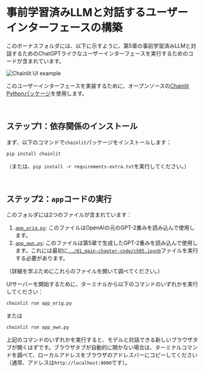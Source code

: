 # 事前学習済みLLMと対話するユーザーインターフェースの構築

このボーナスフォルダには、以下に示すように、第5章の事前学習済みLLMと対話するためのChatGPTライクなユーザーインターフェースを実行するためのコードが含まれています。

![Chainlit UI example](https://sebastianraschka.com/images/LLMs-from-scratch-images/bonus/chainlit/chainlit-orig.webp)

このユーザーインターフェースを実装するために、オープンソースの[Chainlit Pythonパッケージ](https://github.com/Chainlit/chainlit)を使用します。

&nbsp;
## ステップ1：依存関係のインストール

まず、以下のコマンドで`chainlit`パッケージをインストールします：

```bash
pip install chainlit
```

（または、`pip install -r requirements-extra.txt`を実行してください。）

&nbsp;
## ステップ2：`app`コードの実行

このフォルダには2つのファイルが含まれています：

1. [`app_orig.py`](app_orig.py): このファイルはOpenAIの元のGPT-2重みを読み込んで使用します。
2. [`app_own.py`](app_own.py): このファイルは第5章で生成したGPT-2重みを読み込んで使用します。これには最初に[`../01_main-chapter-code/ch05.ipynb`](../01_main-chapter-code/ch05.ipynb)ファイルを実行する必要があります。

（詳細を学ぶためにこれらのファイルを開いて調べてください。）

UIサーバーを開始するために、ターミナルから以下のコマンドのいずれかを実行してください：

```bash
chainlit run app_orig.py
```

または

```bash
chainlit run app_own.py
```

上記のコマンドのいずれかを実行すると、モデルと対話できる新しいブラウザタブが開くはずです。ブラウザタブが自動的に開かない場合は、ターミナルコマンドを調べて、ローカルアドレスをブラウザのアドレスバーにコピーしてください（通常、アドレスは`http://localhost:8000`です）。